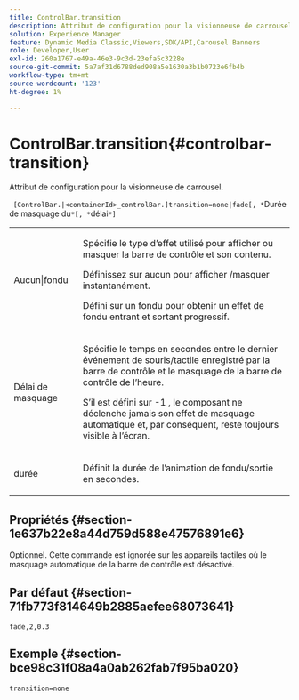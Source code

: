 ```yaml
---
title: ControlBar.transition
description: Attribut de configuration pour la visionneuse de carrousel.
solution: Experience Manager
feature: Dynamic Media Classic,Viewers,SDK/API,Carousel Banners
role: Developer,User
exl-id: 260a1767-e49a-46e3-9c3d-23efa5c3228e
source-git-commit: 5a7af31d6788ded908a5e1630a3b1b0723e6fb4b
workflow-type: tm+mt
source-wordcount: '123'
ht-degree: 1%

---
```


# ControlBar.transition{#controlbar-transition}

Attribut de configuration pour la visionneuse de carrousel.

` [ControlBar.|<containerId>_controlBar.]transition=none|fade[, *`Durée de masquage du`*[, *`délai`*]`

<table id="table_441553CD34C94A58A9D7CBF772DEDDB6"> 
 <tbody> 
  <tr> 
   <td colname="col1"> <p> <span class="codeph"> Aucun|fondu</span> </p> </td> 
   <td colname="col2"> <p> Spécifie le type d’effet utilisé pour afficher ou masquer la barre de contrôle et son contenu. </p> <p>Définissez sur <span class="codeph"> aucun pour afficher</span> /masquer instantanément. </p> <p>Défini sur <span class="codeph"> un fondu</span> pour obtenir un effet de fondu entrant et sortant progressif. </p> </td> 
  </tr> 
  <tr> 
   <td colname="col1"> <p><span class="codeph"><span class="varname"> Délai de masquage</span></span> </p> </td> 
   <td colname="col2"> <p> Spécifie le temps en secondes entre le dernier événement de souris/tactile enregistré par la barre de contrôle et le masquage de la barre de contrôle de l’heure. </p> <p>S’il est défini sur <span class="codeph"> -1</span> , le composant ne déclenche jamais son effet de masquage automatique et, par conséquent, reste toujours visible à l’écran. </p> </td> 
  </tr> 
  <tr> 
   <td colname="col1"> <p><span class="codeph"><span class="varname"> durée</span></span> </p> </td> 
   <td colname="col2"> <p> Définit la durée de l’animation de fondu/sortie en secondes. </p> </td> 
  </tr> 
 </tbody> 
</table>

## Propriétés {#section-1e637b22e8a44d759d588e47576891e6}

Optionnel. Cette commande est ignorée sur les appareils tactiles où le masquage automatique de la barre de contrôle est désactivé.

## Par défaut {#section-71fb773f814649b2885aefee68073641}

`fade,2,0.3`

## Exemple {#section-bce98c31f08a4a0ab262fab7f95ba020}

```
transition=none
```
